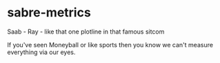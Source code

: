 # sabre-metrics

Saab - Ray - like that one plotline in that famous sitcom

If you've seen Moneyball or like sports then you know we can't measure everything via our eyes.
